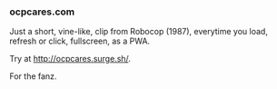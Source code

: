 
### ocpcares.com

Just a short, vine-like, clip from Robocop (1987), everytime you load, refresh or click, fullscreen, as a PWA.

Try at http://ocpcares.surge.sh/.

For the fanz.




